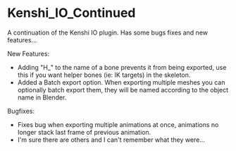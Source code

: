 # Kenshi_IO_Continued
A continuation of the Kenshi IO plugin. Has some bugs fixes and new features...


New Features:
+ Adding "H_" to the name of a bone prevents it from being exported, use this if you want helper bones (ie: IK targets) in the skeleton.
+ Added a Batch export option. When exporting multiple meshes you can optionally batch export them, they will be named according to the object name in Blender.

Bugfixes:
+ Fixes bug when exporting multiple animations at once, animations no longer stack last frame of previous animation.
+ I'm sure there are others and I can't remember what they were...
